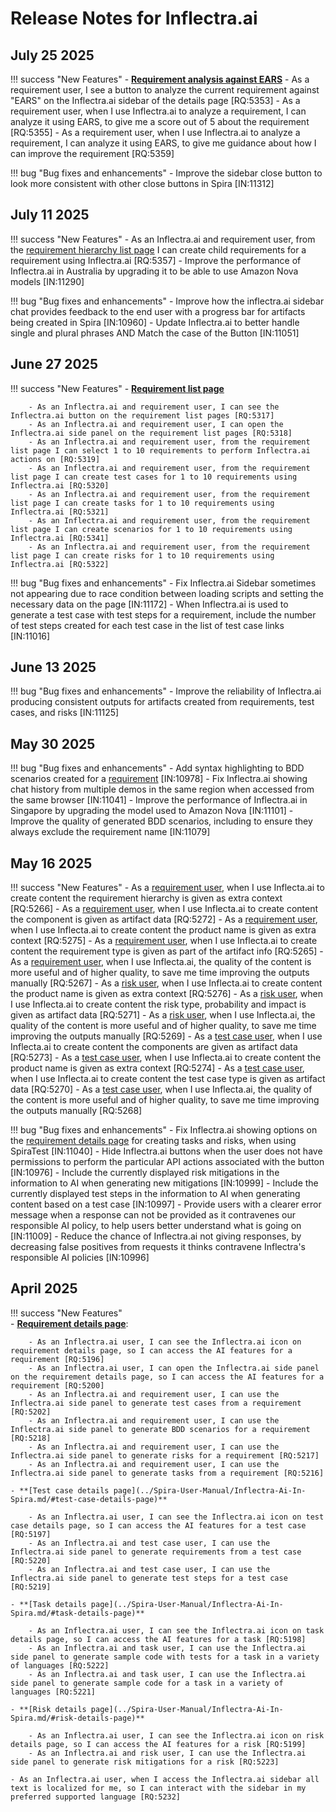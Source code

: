 # Release Notes for Inflectra.ai

## July 25 2025
!!! success "New Features"
    - **[Requirement analysis against EARS](../Spira-User-Manual/Inflectra-Ai-In-Spira.md/#ears-analysis)**
        - As a requirement user, I see a button to analyze the current requirement against "EARS" on the Inflectra.ai sidebar of the details page [RQ:5353]
        - As a requirement user, when I use Inflectra.ai to analyze a requirement, I can analyze it using EARS, to give me a score out of 5 about the requirement [RQ:5355]
        - As a requirement user, when I use Inflectra.ai to analyze a requirement, I can analyze it using EARS, to give me guidance about how I can improve the requirement [RQ:5359]
    

!!! bug "Bug fixes and enhancements"
    - Improve the sidebar close button to look more consistent with other close buttons in Spira [IN:11312]


## July 11 2025
!!! success "New Features"
    - As an Inflectra.ai and requirement user, from the [requirement hierarchy list page](../Spira-User-Manual/Inflectra-Ai-In-Spira.md/#requirements-list-pages) I can create child requirements for a requirement using Inflectra.ai [RQ:5357]
    - Improve the performance of Inflectra.ai in Australia by upgrading it to be able to use Amazon Nova models [IN:11290]

!!! bug "Bug fixes and enhancements"
    - Improve how the inflectra.ai sidebar chat provides feedback to the end user with a progress bar for artifacts being created in Spira [IN:10960]
    - Update Inflectra.ai to better handle single and plural phrases AND Match the case of the Button [IN:11051]
    

## June 27 2025
!!! success "New Features"
    - **[Requirement list page](../Spira-User-Manual/Inflectra-Ai-In-Spira.md/#requirements-list-pages)**

        - As an Inflectra.ai and requirement user, I can see the Inflectra.ai button on the requirement list pages [RQ:5317]
        - As an Inflectra.ai and requirement user, I can open the Inflectra.ai side panel on the requirement list pages [RQ:5318]
        - As an Inflectra.ai and requirement user, from the requirement list page I can select 1 to 10 requirements to perform Inflectra.ai actions on [RQ:5319]
        - As an Inflectra.ai and requirement user, from the requirement list page I can create test cases for 1 to 10 requirements using Inflectra.ai [RQ:5320]
        - As an Inflectra.ai and requirement user, from the requirement list page I can create tasks for 1 to 10 requirements using Inflectra.ai [RQ:5321]
        - As an Inflectra.ai and requirement user, from the requirement list page I can create scenarios for 1 to 10 requirements using Inflectra.ai [RQ:5341]
        - As an Inflectra.ai and requirement user, from the requirement list page I can create risks for 1 to 10 requirements using Inflectra.ai [RQ:5322]

!!! bug "Bug fixes and enhancements"
    - Fix Inflectra.ai Sidebar sometimes not appearing due to race condition between loading scripts and setting the necessary data on the page [IN:11172]
    - When Inflectra.ai is used to generate a test case with test steps for a requirement, include the number of test steps created for each test case in the list of test case links [IN:11016]

## June 13 2025
!!! bug "Bug fixes and enhancements"
    - Improve the reliability of Inflectra.ai producing consistent outputs for artifacts created from requirements, test cases, and risks [IN:11125]

## May 30 2025
!!! bug "Bug fixes and enhancements"
    - Add syntax highlighting to BDD scenarios created for a [requirement](../Spira-User-Manual/Inflectra-Ai-In-Spira.md/#requirement-details-page) [IN:10978]
    - Fix Inflectra.ai showing chat history from multiple demos in the same region when accessed from the same browser [IN:11041]
    - Improve the performance of Inflectra.ai in Singapore by upgrading the model used to Amazon Nova [IN:11101]
    - Improve the quality of generated BDD scenarios, including to ensure they always exclude the requirement name [IN:11079]

## May 16 2025
!!! success "New Features"
    - As a [requirement user](../Spira-User-Manual/Inflectra-Ai-In-Spira.md/#requirement-details-page), when I use Inflecta.ai to create content the requirement hierarchy is given as extra context [RQ:5266]
    - As a [requirement user](../Spira-User-Manual/Inflectra-Ai-In-Spira.md/#requirement-details-page), when I use Inflecta.ai to create content the component is given as artifact data [RQ:5272]
    - As a [requirement user](../Spira-User-Manual/Inflectra-Ai-In-Spira.md/#requirement-details-page), when I use Inflecta.ai to create content the product name is given as extra context [RQ:5275]
    - As a [requirement user](../Spira-User-Manual/Inflectra-Ai-In-Spira.md/#requirement-details-page), when I use Inflecta.ai to create content the requirement type is given as part of the artifact info [RQ:5265]
    - As a [requirement user](../Spira-User-Manual/Inflectra-Ai-In-Spira.md/#requirement-details-page), when I use Inflecta.ai, the quality of the content is more useful and of higher quality, to save me time improving the outputs manually [RQ:5267]
    - As a [risk user](../Spira-User-Manual/Inflectra-Ai-In-Spira.md/#risk-details-page), when I use Inflecta.ai to create content the product name is given as extra context [RQ:5276]
    - As a [risk user](../Spira-User-Manual/Inflectra-Ai-In-Spira.md/#risk-details-page), when I use Inflecta.ai to create content the risk type, probability and impact is given as artifact data [RQ:5271]
    - As a [risk user](../Spira-User-Manual/Inflectra-Ai-In-Spira.md/#risk-details-page), when I use Inflecta.ai, the quality of the content is more useful and of higher quality, to save me time improving the outputs manually [RQ:5269]
    - As a [test case user](../Spira-User-Manual/Inflectra-Ai-In-Spira.md/#test-case-details-page), when I use Inflecta.ai to create content the components are given as artifact data [RQ:5273]
    - As a [test case user](../Spira-User-Manual/Inflectra-Ai-In-Spira.md/#test-case-details-page), when I use Inflecta.ai to create content the product name is given as extra context [RQ:5274]
    - As a [test case user](../Spira-User-Manual/Inflectra-Ai-In-Spira.md/#test-case-details-page), when I use Inflecta.ai to create content the test case type is given as artifact data [RQ:5270]
    - As a [test case user](../Spira-User-Manual/Inflectra-Ai-In-Spira.md/#test-case-details-page), when I use Inflecta.ai, the quality of the content is more useful and of higher quality, to save me time improving the outputs manually [RQ:5268]

!!! bug "Bug fixes and enhancements"
    - Fix Inflectra.ai showing options on the [requirement details page](../Spira-User-Manual/Inflectra-Ai-In-Spira.md/#requirement-details-page) for creating tasks and risks, when using SpiraTest [IN:11040]
    - Hide Inflectra.ai buttons when the user does not have permissions to perform the particular API actions associated with the button [IN:10976]
    - Include the currently displayed risk mitigations in the information to AI when generating new mitigations [IN:10999]
    - Include the currently displayed test steps in the information to AI when generating content based on a test case [IN:10997]
    - Provide users with a clearer error message when a response can not be provided as it contravenes our responsible AI policy, to help users better understand what is going on [IN:11009]
    - Reduce the chance of Inflectra.ai not giving responses, by decreasing false positives from requests it thinks contravene Inflectra's responsible AI policies [IN:10996]

## April 2025
!!! success "New Features"  
    - **[Requirement details page](../Spira-User-Manual/Inflectra-Ai-In-Spira.md/#requirement-details-page)**:

        - As an Inflectra.ai user, I can see the Inflectra.ai icon on requirement details page, so I can access the AI features for a requirement [RQ:5196]
        - As an Inflectra.ai user, I can open the Inflectra.ai side panel on the requirement details page, so I can access the AI features for a requirement [RQ:5200]
        - As an Inflectra.ai and requirement user, I can use the Inflectra.ai side panel to generate test cases from a requirement [RQ:5202]
        - As an Inflectra.ai and requirement user, I can use the Inflectra.ai side panel to generate BDD scenarios for a requirement [RQ:5218]
        - As an Inflectra.ai and requirement user, I can use the Inflectra.ai side panel to generate risks for a requirement [RQ:5217]
        - As an Inflectra.ai and requirement user, I can use the Inflectra.ai side panel to generate tasks from a requirement [RQ:5216]
    
    - **[Test case details page](../Spira-User-Manual/Inflectra-Ai-In-Spira.md/#test-case-details-page)**
    
        - As an Inflectra.ai user, I can see the Inflectra.ai icon on test case details page, so I can access the AI features for a test case [RQ:5197]
        - As an Inflectra.ai and test case user, I can use the Inflectra.ai side panel to generate requirements from a test case [RQ:5220]
        - As an Inflectra.ai and test case user, I can use the Inflectra.ai side panel to generate test steps for a test case [RQ:5219]
    
    - **[Task details page](../Spira-User-Manual/Inflectra-Ai-In-Spira.md/#task-details-page)**
    
        - As an Inflectra.ai user, I can see the Inflectra.ai icon on task details page, so I can access the AI features for a task [RQ:5198]
        - As an Inflectra.ai and task user, I can use the Inflectra.ai side panel to generate sample code with tests for a task in a variety of languages [RQ:5222]
        - As an Inflectra.ai and task user, I can use the Inflectra.ai side panel to generate sample code for a task in a variety of languages [RQ:5221]

    - **[Risk details page](../Spira-User-Manual/Inflectra-Ai-In-Spira.md/#risk-details-page)**
    
        - As an Inflectra.ai user, I can see the Inflectra.ai icon on risk details page, so I can access the AI features for a risk [RQ:5199]
        - As an Inflectra.ai and risk user, I can use the Inflectra.ai side panel to generate risk mitigations for a risk [RQ:5223]
    
    - As an Inflectra.ai user, when I access the Inflectra.ai sidebar all text is localized for me, so I can interact with the sidebar in my preferred supported language [RQ:5232]